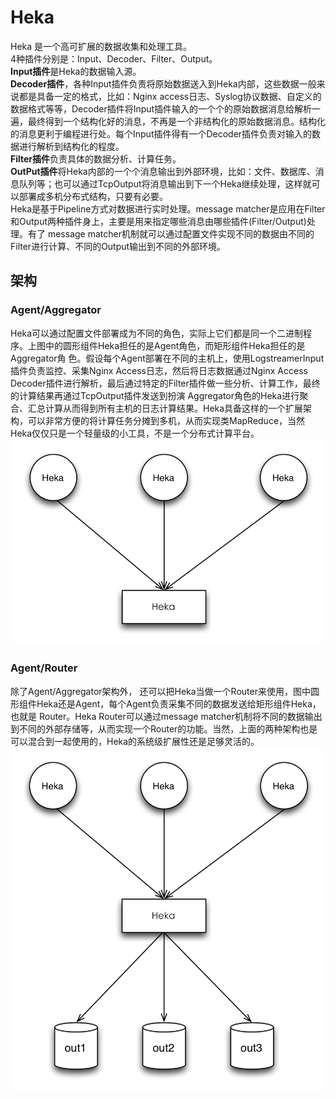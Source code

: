 # Heka
Heka 是一个高可扩展的数据收集和处理工具。  
4种插件分别是：Input、Decoder、Filter、Output。  
**Input插件**是Heka的数据输入源。  
**Decoder插件**，各种Input插件负责将原始数据送入到Heka内部，这些数据一般来说都是具备一定的格式，比如：Nginx access日志、Syslog协议数据、自定义的数据格式等等，Decoder插件将Input插件输入的一个个的原始数据消息给解析一遍，最终得到一个结构化好的消息，不再是一个非结构化的原始数据消息。结构化的消息更利于编程进行处。每个Input插件得有一个Decoder插件负责对输入的数据进行解析到结构化的程度。  
**Filter插件**负责具体的数据分析、计算任务。  
**OutPut插件**将Heka内部的一个个消息输出到外部环境，比如：文件、数据库、消息队列等；也可以通过TcpOutput将消息输出到下一个Heka继续处理，这样就可以部署成多机分布式结构，只要有必要。  
Heka是基于Pipeline方式对数据进行实时处理。message matcher是应用在Filter和Output两种插件身上，主要是用来指定哪些消息由哪些插件(Filter/Output)处理。有了 message matcher机制就可以通过配置文件实现不同的数据由不同的Filter进行计算、不同的Output输出到不同的外部环境。
## 架构
### Agent/Aggregator
Heka可以通过配置文件部署成为不同的角色，实际上它们都是同一个二进制程序。上图中的圆形组件Heka担任的是Agent角色，而矩形组件Heka担任的是Aggregator角 色。假设每个Agent部署在不同的主机上，使用LogstreamerInput插件负责监控、采集Nginx Access日志，然后将日志数据通过Nginx Access Decoder插件进行解析，最后通过特定的Filter插件做一些分析、计算工作，最终的计算结果再通过TcpOutput插件发送到扮演 Aggregator角色的Heka进行聚合、汇总计算从而得到所有主机的日志计算结果。Heka具备这样的一个扩展架构，可以非常方便的将计算任务分摊到多机，从而实现类MapReduce，当然Heka仅仅只是一个轻量级的小工具，不是一个分布式计算平台。
![](../../Image/hekaAA.png)
### Agent/Router
除了Agent/Aggregator架构外， 还可以把Heka当做一个Router来使用，图中圆形组件Heka还是Agent，每个Agent负责采集不同的数据发送给矩形组件Heka，也就是 Router。Heka Router可以通过message matcher机制将不同的数据输出到不同的外部存储等，从而实现一个Router的功能。当然，上面的两种架构也是可以混合到一起使用的，Heka的系统级扩展性还是足够灵活的。
![](../../Image/HekaAR.png)